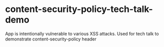 # content-security-policy-tech-talk-demo
App is intentionally vulnerable to various XSS attacks. Used for tech talk to demonstrate content-security-policy header
